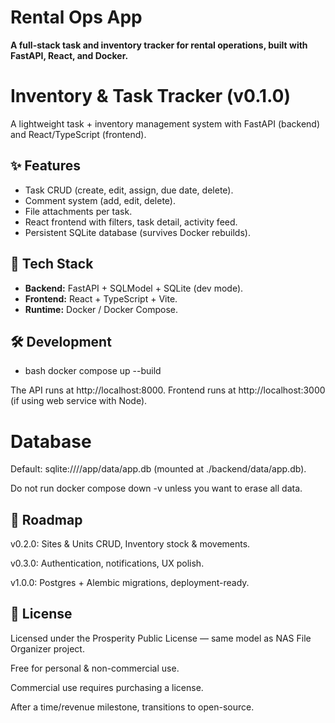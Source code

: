 # Rental Ops App

**A full-stack task and inventory tracker for rental operations, built with FastAPI, React, and Docker.**

# Inventory & Task Tracker (v0.1.0)

A lightweight task + inventory management system with FastAPI (backend) and React/TypeScript (frontend).

## ✨ Features
- Task CRUD (create, edit, assign, due date, delete).
- Comment system (add, edit, delete).
- File attachments per task.
- React frontend with filters, task detail, activity feed.
- Persistent SQLite database (survives Docker rebuilds).

## 🚀 Tech Stack
- **Backend:** FastAPI + SQLModel + SQLite (dev mode).
- **Frontend:** React + TypeScript + Vite.
- **Runtime:** Docker / Docker Compose.

## 🛠 Development
- bash
docker compose up --build

The API runs at http://localhost:8000.
Frontend runs at http://localhost:3000 (if using web service with Node).

# Database

Default: sqlite:////app/data/app.db (mounted at ./backend/data/app.db).

Do not run docker compose down -v unless you want to erase all data.

## 🔮 Roadmap

v0.2.0: Sites & Units CRUD, Inventory stock & movements.

v0.3.0: Authentication, notifications, UX polish.

v1.0.0: Postgres + Alembic migrations, deployment-ready.

## 📜 License

Licensed under the Prosperity Public License
 — same model as NAS File Organizer project.

Free for personal & non-commercial use.

Commercial use requires purchasing a license.

After a time/revenue milestone, transitions to open-source.
